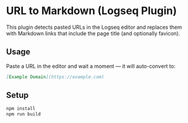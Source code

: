 # URL to Markdown (Logseq Plugin)

This plugin detects pasted URLs in the Logseq editor and replaces them with Markdown links that include the page title (and optionally favicon).

## Usage

Paste a URL in the editor and wait a moment — it will auto-convert to:

```md
[Example Domain](https://example.com)
```

## Setup

```bash
npm install
npm run build
```
